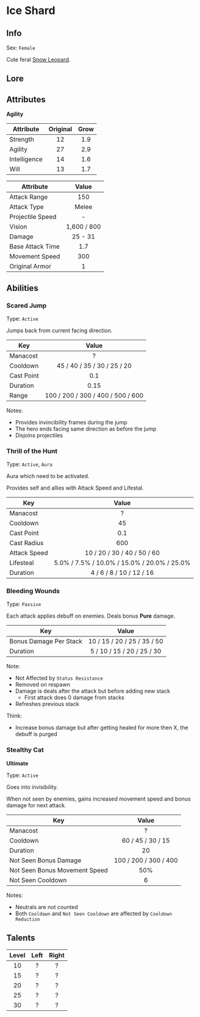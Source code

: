 # Ice Shard

## Info
Sex: `Female`

Cute feral [Snow Leopard](https://en.wikipedia.org/wiki/Snow_leopard).

## Lore

## Attributes

**Agility**

|  Attribute   | Original | Grow |
|--------------|:--------:|:----:|
| Strength     |    12    | 1.9  |
| Agility      |    27    | 2.9  |
| Intelligence |    14    | 1.6  |
| Will         |    13    | 1.7  |


|    Attribute     |    Value    |
|------------------|:-----------:|
| Attack Range     |     150     |
| Attack Type      |    Melee    |
| Projectile Speed |      -      |
| Vision           | 1,600 / 800 |
| Damage           |   25 - 31   |
| Base Attack Time |     1.7     |
| Movement Speed   |     300     |
| Original Armor   |      1      |

## Abilities

### Scared Jump

Type: `Active`

Jumps back from current facing direction.

| Key | Value |
|-----|:-----:|
| Manacost | ? |
| Cooldown | 45 / 40 / 35 / 30 / 25 / 20 |
| Cast Point | 0.1 |
| Duration | 0.15 |
| Range | 100 / 200 / 300 / 400 / 500 / 600 |

Notes:
- Provides invincibility frames during the jump
- The hero ends facing same direction as before the jump
- Disjoins projectiles

### Thrill of the Hunt

Type: `Active`, `Aura`

Aura which need to be activated.

Provides self and allies with Attack Speed and Lifestal.

| Key | Value |
|-----|:-----:|
| Manacost | ? |
| Cooldown | 45 |
| Cast Point | 0.1 |
| Cast Radius | 600 |
| Attack Speed | 10 / 20 / 30 / 40 / 50 / 60 |
| Lifesteal | 5.0% / 7.5% / 10.0% / 15.0% / 20.0% / 25.0% |
| Duration | 4 / 6 / 8 / 10 / 12 / 16 |

### Bleeding Wounds

Type: `Passive`

Each attack applies debuff on enemies.
Deals bonus **Pure** damage.

| Key | Value |
|-----|:-----:|
| Bonus Damage Per Stack | 10 / 15 / 20 / 25 / 35 / 50 |
| Duration | 5 / 10 / 15 / 20 / 25 / 30 |

Note:
- Not Affected by `Status Resistance`
- Removed on respawn
- Damage is deals after the attack but before adding new stack
  - First attack does 0 damage from stacks
- Refreshes previous stack

Think:
- Increase bonus damage but after getting healed for more then X, the debuff is purged

### Stealthy Cat
**__Ultimate__**

Type: `Active`

Goes into invisibility.

When not seen by enemies, gains increased movement speed and bonus damage for next attack.

| Key | Value |
|-----|:-----:|
| Manacost | ? |
| Cooldown | 60 / 45 / 30 / 15 |
| Duration | 20 |
| Not Seen Bonus Damage | 100 / 200 / 300 / 400 |
| Not Seen Bonus Movement Speed | 50% |
| Not Seen Cooldown | 6 |

Notes:
- Neutrals are not counted
- Both `Cooldown` and `Not Seen Cooldown` are affected by `Cooldown Reduction`

## Talents

| Level | Left | Right |
|:-----:|:----:|:-----:|
| 10 | ? | ? |
| 15 | ? | ? |
| 20 | ? | ? |
| 25 | ? | ? |
| 30 | ? | ? |

